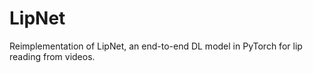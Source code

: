 # LipNet
Reimplementation of LipNet, an end-to-end DL model in PyTorch for lip reading from videos. 
